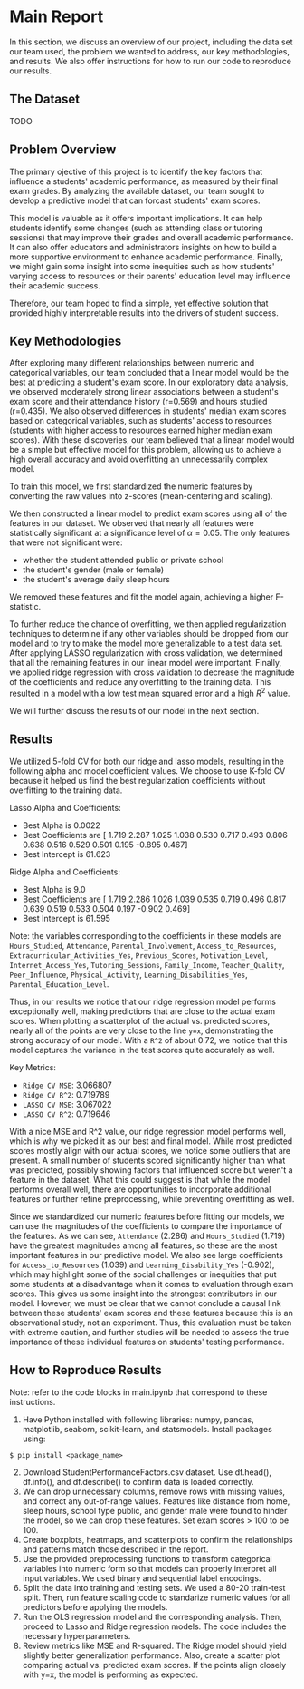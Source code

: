 # Main Report

In this section, we discuss an overview of our project, including the data set our team used, the problem we wanted to address, our key methodologies, and results.
We also offer instructions for how to run our code to reproduce our results.

## The Dataset

TODO

## Problem Overview

The primary ojective of this project is to identify the key factors that influence a students' academic performance, as measured by their final exam grades. By analyzing the available dataset, our team sought to develop a predictive model that can forcast students' exam scores.

This model is valuable as it offers important implications. It can help students identify some changes (such as attending class or tutoring sessions) that may improve their grades and overall academic performance. It can also offer educators and administrators insights on how to build a more supportive environment to enhance academic performance. Finally, we might gain some insight into some inequities such as how students' varying access to resources or their parents' education level may influence their academic success.

Therefore, our team hoped to find a simple, yet effective solution that provided highly interpretable results into the drivers of student success.

## Key Methodologies

After exploring many different relationships between numeric and categorical variables, our team concluded that a linear model would be the best at predicting a student's exam score.
In our exploratory data analysis, we observed moderately strong linear associations between a student's exam score and their attendance history (r=0.569) and hours studied (r=0.435).
We also observed differences in students' median exam scores based on categorical variables, such as students' access to resources (students with higher access to resources earned higher median exam scores).
With these discoveries, our team believed that a linear model would be a simple but effective model for this problem, allowing us to achieve a high overall accuracy and avoid overfitting an unnecessarily complex model.

To train this model, we first standardized the numeric features by converting the raw values into z-scores (mean-centering and scaling).

We then constructed a linear model to predict exam scores using all of the features in our dataset.
We observed that nearly all features were statistically significant at a significance level of $\alpha = 0.05$.
The only features that were not significant were:

* whether the student attended public or private school
* the student's gender (male or female)
* the student's average daily sleep hours

We removed these features and fit the model again, achieving a higher F-statistic.

To further reduce the chance of overfitting, we then applied regularization techniques to determine if any other variables should be dropped from our model and to try to make the model more generalizable to a test data set.
After applying LASSO regularization with cross validation, we determined that all the remaining features in our linear model were important.
Finally, we applied ridge regression with cross validation to decrease the magnitude of the coefficients and reduce any overfitting to the training data.
This resulted in a model with a low test mean squared error and a high $R^2$ value.

We will further discuss the results of our model in the next section.

## Results

We utilized 5-fold CV for both our ridge and lasso models, resulting in the following alpha and model coefficient values. We choose to use K-fold CV because it helped us find the best regularization coefficients without overfitting to the training data.

Lasso Alpha and Coefficients:
* Best Alpha is 0.0022
* Best Coefficients are [ 1.719  2.287  1.025  1.038   0.530  0.717  0.493  0.806  0.638  0.516  0.529  0.501  0.195 -0.895  0.467]
* Best Intercept is 61.623

Ridge Alpha and Coefficients:
* Best Alpha is 9.0
* Best Coefficients are [ 1.719  2.286  1.026  1.039  0.535   0.719  0.496  0.817  0.639  0.519  0.533  0.504 0.197 -0.902  0.469]
* Best Intercept is 61.595

Note: the variables corresponding to the coefficients in these models are `Hours_Studied`, `Attendance`, `Parental_Involvement`, `Access_to_Resources`, `Extracurricular_Activities_Yes`, `Previous_Scores`, `Motivation_Level`, `Internet_Access_Yes`, `Tutoring_Sessions`, `Family_Income`, `Teacher_Quality`, `Peer_Influence`, `Physical_Activity`, `Learning_Disabilities_Yes`, `Parental_Education_Level`.
  
Thus, in our results we notice that our ridge regression model performs exceptionally well, making predictions that are close to the actual exam scores. When plotting a scatterplot of the actual vs. predicted scores, nearly all of the points are very close to the line `y=x`, demonstrating the strong accuracy of our model. With a `R^2` of about 0.72, we notice that this model captures the variance in the test scores quite accurately as well.

Key Metrics:
* `Ridge CV MSE`: 3.066807
* `Ridge CV R^2`: 0.719789
* `LASSO CV MSE`: 3.067022
* `LASSO CV R^2`: 0.719646

With a nice MSE and R^2 value, our ridge regression model performs well, which is why we picked it as our best and final model. While most predicted scores mostly align with our actual scores, we notice some outliers that are present. A small number of students scored significantly higher than what was predicted, possibly showing factors that influenced score but weren't a feature in the dataset. What this could suggest is that while the model performs overall well, there are opportunities to incorporate additional features or further refine preprocessing, while preventing overfitting as well.

Since we standardized our numeric features before fitting our models, we can use the magnitudes of the coefficients to compare the importance of the features. As we can see, `Attendance` (2.286) and `Hours_Studied` (1.719) have the greatest magnitudes among all features, so these are the most important features in our predictive model. We also see large coefficients for `Access_to_Resources` (1.039) and `Learning_Disability_Yes` (-0.902), which may highlight some of the social challenges or inequities that put some students at a disadvantage when it comes to evaluation through exam scores. This gives us some insight into the strongest contributors in our model. However, we must be clear that we cannot conclude a causal link between these students' exam scores and these features because this is an observational study, not an experiment. Thus, this evaluation must be taken with extreme caution, and further studies will be needed to assess the true importance of these individual features on students' testing performance.

## How to Reproduce Results

Note: refer to the code blocks in main.ipynb that correspond to these instructions.

1. Have Python installed with following libraries: numpy, pandas, matplotlib, seaborn, scikit-learn, and statsmodels. Install packages using:
```
$ pip install <package_name>
```
2. Download StudentPerformanceFactors.csv dataset. Use df.head(), df.info(), and df.describe() to confirm data is loaded correctly.
3. We can drop unnecessary columns, remove rows with missing values, and correct any out-of-range values. Features like distance from home, sleep hours, school type public, and gender male were found to hinder the model, so we can drop these features. Set exam scores > 100 to be 100.
4. Create boxplots, heatmaps, and scatterplots to confirm the relationships and patterns match those described in the report.
5. Use the provided preprocessing functions to transform categorical variables into numeric form so that models can properly interpret all input variables. We used binary and sequential label encodings.
6. Split the data into training and testing sets. We used a 80-20 train-test split. Then, run feature scaling code to standarize numeric values for all predictors before applying the models.
7. Run the OLS regression model and the corresponding analysis. Then, proceed to Lasso and Ridge regression models. The code includes the necessary hyperparameters.
8. Review metrics like MSE and R-squared. The Ridge model should yield slightly better generalization performance. Also, create a scatter plot comparing actual vs. predicted exam scores. If the points align closely with y=x, the model is performing as expected.

